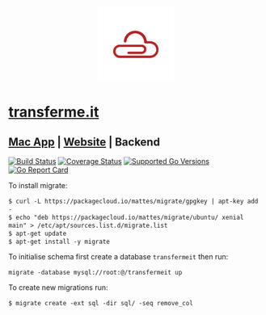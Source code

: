 <p align="center"><img height="150px" src="https://github.com/maxisme/transferme.it/raw/master/public_html/images/og_logo.png"></p>

# [transferme.it](https://transferme.it/)

## [Mac App](https://github.com/maxisme/transfermeit) | [Website](https://github.com/maxisme/transferme.it) | Backend

[![Build Status](https://github.com/maxisme/transfermeit-backend/workflows/Transfer%20Me%20It/badge.svg)](https://github.com/maxisme/transfermeit-backend/actions)
[![Coverage Status](https://codecov.io/gh/maxisme/transfermeit-backend/branch/master/graph/badge.svg)](https://codecov.io/gh/maxisme/transfermeit-backend)
[![Supported Go Versions](https://img.shields.io/badge/go-1.12%20|%201.13%20|%201.14-green&style=plastic)](https://github.com/maxisme/transfermeit-backend/actions)
[![Go Report Card](https://goreportcard.com/badge/github.com/maxisme/transfermeit-backend)](https://goreportcard.com/report/github.com/maxisme/transfermeit-backend)

To install migrate:
```
$ curl -L https://packagecloud.io/mattes/migrate/gpgkey | apt-key add -
$ echo "deb https://packagecloud.io/mattes/migrate/ubuntu/ xenial main" > /etc/apt/sources.list.d/migrate.list
$ apt-get update
$ apt-get install -y migrate
```

To initialise schema first create a database `transfermeit` then run:
```
migrate -database mysql://root:@/transfermeit up
```

To create new migrations run:
```
$ migrate create -ext sql -dir sql/ -seq remove_col
```